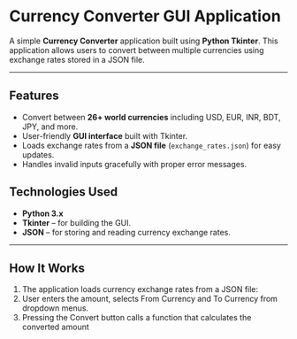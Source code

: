 # Currency Converter GUI Application

A simple **Currency Converter** application built using **Python Tkinter**. This application allows users to convert between multiple currencies using exchange rates stored in a JSON file.  

---

## Features

- Convert between **26+ world currencies** including USD, EUR, INR, BDT, JPY, and more.
- User-friendly **GUI interface** built with Tkinter.
- Loads exchange rates from a **JSON file** (`exchange_rates.json`) for easy updates.
- Handles invalid inputs gracefully with proper error messages.

## Technologies Used

- **Python 3.x**
- **Tkinter** – for building the GUI.
- **JSON** – for storing and reading currency exchange rates.

---

## How It Works

1. The application loads currency exchange rates from a JSON file:
2. User enters the amount, selects From Currency and To Currency from dropdown menus.
3. Pressing the Convert button calls a function that calculates the converted amount